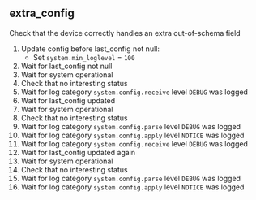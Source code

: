 
## extra_config

Check that the device correctly handles an extra out-of-schema field

1. Update config before last_config not null:
    * Set `system.min_loglevel` = `100`
1. Wait for last_config not null
1. Wait for system operational
1. Check that no interesting status
1. Wait for log category `system.config.receive` level `DEBUG` was logged
1. Wait for last_config updated
1. Wait for system operational
1. Check that no interesting status
1. Wait for log category `system.config.parse` level `DEBUG` was logged
1. Wait for log category `system.config.apply` level `NOTICE` was logged
1. Wait for log category `system.config.receive` level `DEBUG` was logged
1. Wait for last_config updated again
1. Wait for system operational
1. Check that no interesting status
1. Wait for log category `system.config.parse` level `DEBUG` was logged
1. Wait for log category `system.config.apply` level `NOTICE` was logged
